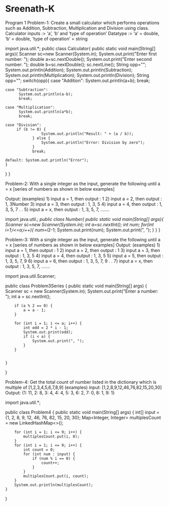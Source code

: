 # Sreenath-K
Program 1 Problem-1: Create a small calculator which performs operations such as Addition, Subtraction, Multiplication and Division using class.   Calculator inputs :> ‘a’, ‘b’ and ‘type of operation’   Datatype :> ‘a’ = double, ‘b’ = double, ‘type of operation’ = string

import java.util.*;
public class Calculator{
  public static void main(String[] args){
    Scanner sc=new Scanner(System.in);
    System.out.print("Enter first number: ");
    double a=sc.nextDouble();
    System.out.print("Enter second number: ");
    double b=sc.nextDouble();
    sc.nextLine();
    String opp="";
    System.out.println(Addition);
    System.out.println(Subtraction);
    System.out.println(Multiplication);
    System.out.println(Division);
    String opp="";
    switch(opp){
    case "Addition":
          System.out.println(a+b);
          break;
    
    case "Subtraction":
          System.out.println(a-b);
          break;
    
    case "Multiplication":
          System.out.println(a*b);
          break;
    
    case "Division":
         if (b != 0) {
                    System.out.println("Result: " + (a / b));
                } else {
                    System.out.println("Error: Division by zero");
                }
                break;
    
    default: System.out.println("Error");
    }
    
  }
}


Problem-2: With a single integer as the input, generate the following until a = x [series of numbers as shown in below examples]
 
  Output: (examples)
    1) input a = 1, then output : 1
    2) input a = 2, then output : 1, 3Number
    3) input a = 3, then output : 1, 3, 5
    4) input a = 4, then output : 1, 3, 5, 7
    .
    .
    5) input a = x, then output : 1, 3, 5, 7, .......


import java.util.*;
public class Number{
  public static void main(String[] args){
    Scanner sc=new Scanner(System.in);
      int a=sc.nextInt();
      int num;
      for(int i=1;i<=a;i++){
        num=i*2-1;
        System.out.print(num);
        System.out.print(", ");
      }
}
}




Problem-3: With a single integer as the input, generate the following until a = x [series of numbers as shown in below examples]     Output: (examples)     1) input a = 1, then output : 1     2) input a = 2, then output : 1     3) input a = 3, then output : 1, 3, 5     4) input a = 4, then output : 1, 3, 5     5) input a = 5, then output : 1, 3, 5, 7, 9     6) input a = 6, then output : 1, 3, 5, 7, 9     .     .     7) input a = x, then output : 1, 3, 5, 7, .......

import java.util.Scanner;

public class Problem3Series {
    public static void main(String[] args) {
        Scanner sc = new Scanner(System.in);
        System.out.print("Enter a number: ");
        int a = sc.nextInt();

       
        if (a % 2 == 0) {
            a = a - 1;
        }

        for (int i = 1; i <= a; i++) {
            int odd = 2 * i - 1;
            System.out.print(odd);
            if (i < a) {
                System.out.print(", ");
            }
        }

       
    }
}



Problem-4: Get the total count of number listed in the dictionary which is multiple of [1,2,3,4,5,6,7,8,9]   (examples)   input: [1,2,8,9,12,46,76,82,15,20,30]   Output:      {1: 11, 2: 8, 3: 4, 4: 4, 5: 3, 6: 2, 7: 0, 8: 1, 9: 1}

import java.util.*;

public class Problem4 {
    public static void main(String[] args) {
        int[] input = {1, 2, 8, 9, 12, 46, 76, 82, 15, 20, 30};
        Map<Integer, Integer> multiplesCount = new LinkedHashMap<>();

        for (int i = 1; i <= 9; i++) {
            multiplesCount.put(i, 0);
        }
        for (int i = 1; i <= 9; i++) {
            int count = 0;
            for (int num : input) {
                if (num % i == 0) {
                    count++;
                }
            }
            multiplesCount.put(i, count);
        }
        System.out.println(multiplesCount);
    }
}
